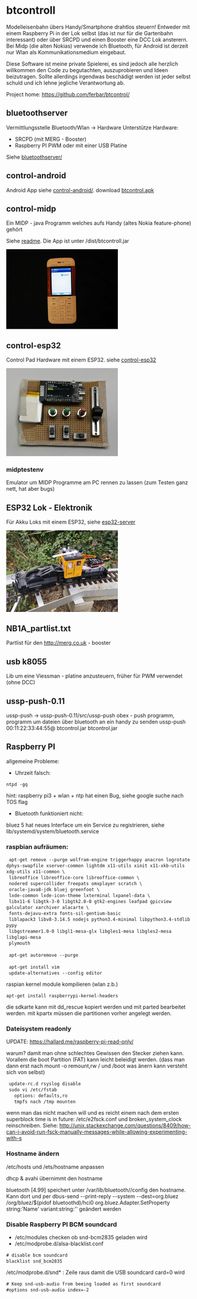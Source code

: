 # btcontroll 

Modelleisenbahn übers Handy/Smartphone drahtlos steuern!
Entweder mit einem Raspberry Pi in der Lok selbst (das ist nur für die Gartenbahn interessant) oder über SRCPD und einen Booster eine DCC Lok ansterern. Bei Midp (die alten Nokias) verwende ich Bluetooth, für Android ist derzeit nur Wlan als Kommunikationsmedium eingebaut.

Diese Software ist meine private Spielerei, es sind jedoch alle herzlich willkommen den Code zu begutachten, auszuprobieren und Ideen beizutragen. Sollte allerdings irgendwas beschädigt werden ist jeder selbst schuld und ich lehne jegliche Verantwortung ab.

Project home: https://github.com/ferbar/btcontrol/

## bluetoothserver
Vermittlungsstelle Bluetooth/Wlan -> Hardware
Unterstütze Hardware:
* SRCPD (mit MERG - Booster)
* Raspberry PI PWM oder mit einer USB Platine

Siehe [bluetoothserver/](bluetoothserver/)

## control-android

Android App
siehe [control-android/](control-android/).
download [btcontrol.apk](../../raw/master/control-android/bin/btcontrol.apk)

## control-midp
Ein MIDP - java Programm welches aufs Handy (altes Nokia feature-phone) gehört

Siehe [readme](control-midp/README.md).
Die App ist unter /dist/btcontroll.jar

<img src="control-midp/img_control_midp.jpg" alt="Putzlok" width="300"/>


## control-esp32
Control Pad Hardware mit einem ESP32. siehe [control-esp32](control-esp32)

<img src="control-esp32/img_control_pad.jpg" alt="Control Pad" width="300"/>


### midptestenv
Emulator um MIDP Programme am PC rennen zu lassen (zum Testen ganz nett, hat aber bugs)

## ESP32 Lok - Elektronik
Für Akku Loks mit einem ESP32, siehe [esp32-server](esp32-server)

<img src="esp32-server/img_putz_done.jpg" alt="Putzlok" width="300"/>

## NB1A_partlist.txt
Partlist für den http://merg.co.uk - booster

## usb k8055
Lib um eine Viessman - platine anzusteuern, früher für PWM verwendet (ohne DCC)

## ussp-push-0.11
ussp-push -> ussp-push-0.11/src/ussp-push
obex - push programm, programm um dateien über bluetooth an ein handy zu senden
ussp-push 00:11:22:33:44:55@ btcontrol.jar btcontrol.jar

## Raspberry PI

allgemeine Probleme:

* Uhrzeit falsch:
```
ntpd -gq
```
hint: raspberry pi3 + wlan + ntp hat einen Bug, siehe google suche nach TOS flag

* Bluetooth funktioniert nicht:

bluez 5 hat neues Interface um ein Service zu registrieren, siehe lib/systemd/system/bluetooth.service

### raspbian aufräumen:
 
```
 apt-get remove --purge wolfram-engine triggerhappy anacron logrotate dphys-swapfile xserver-common lightdm x11-utils xinit x11-xkb-utils xdg-utils x11-common \
 libreoffice libreoffice-core libreoffice-common \
 nodered supercollider freepats omxplayer scratch \
 oracle-java8-jdk bluej greenfoot \
 lxde-common lxde-icon-theme lxterminal lxpanel-data \
 libx11-6 libgtk-3-0 libgtk2.0-0 gtk2-engines leafpad gpicview galculator xarchiver alacarte \
 fonts-dejavu-extra fonts-sil-gentium-basic
 liblapack3 libv8-3.14.5 nodejs python3.4-minimal libpython3.4-stdlib pypy
 libgstreamer1.0-0 libgl1-mesa-glx libgles1-mesa libgles2-mesa libglapi-mesa
 plymouth

 apt-get autoremove --purge

 apt-get install vim
 update-alternatives --config editor
```

raspian kernel module kompilieren (wlan z.b.)
```
apt-get install raspberrypi-kernel-headers
```

die sdkarte kann mit dd_rescue kopiert werden und mit parted <loopdevice> bearbeitet werden. mit kpartx müssen die partitionen vorher angelegt werden.

### Dateisystem readonly
UPDATE: https://hallard.me/raspberry-pi-read-only/

warum? damit man ohne schlechtes Gewissen den Stecker ziehen kann. Vorallem die boot Partition (FAT) kann leicht beleidigt werden. (dass man dann erst nach mount -o remount,rw / und /boot was änern kann versteht sich von selbst)

```
 update-rc.d rsyslog disable
 sudo vi /etc/fstab
   options: defaults,ro
   tmpfs nach /tmp mounten
```

wenn man das nicht machen will und es reicht einem nach dem ersten superblock time is in future: /etc/e2fsck.conf und broken_system_clock reinschreiben. Siehe:
http://unix.stackexchange.com/questions/8409/how-can-i-avoid-run-fsck-manually-messages-while-allowing-experimenting-with-s

### Hostname ändern
/etc/hosts und /ets/hostname anpassen

dhcp & avahi übernimmt den hostname

bluetooth [4.99] speichert unter /var/lib/bluetooth/<mac>/config den hostname. Kann dort und per 
 dbus-send --print-reply --system --dest=org.bluez /org/bluez/$(pidof bluetoothd)/hci0 org.bluez.Adapter.SetProperty string:'Name' variant:string:'<neuer name>'
geändert werden

### Disable Raspberry PI BCM soundcard
* /etc/modules checken ob snd-bcm2835 geladen wird
* /etc/modprobe.d/alsa-blacklist.conf
```
# disable bcm soundcard
blacklist snd_bcm2835
```
/etc/modprobe.d/snd* : Zeile raus damit die USB soundcard card=0 wird
```
# Keep snd-usb-audio from beeing loaded as first soundcard
#options snd-usb-audio index=-2
```
